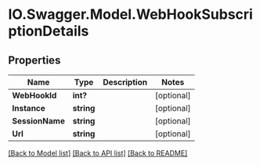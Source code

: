 # IO.Swagger.Model.WebHookSubscriptionDetails
## Properties

Name | Type | Description | Notes
------------ | ------------- | ------------- | -------------
**WebHookId** | **int?** |  | [optional] 
**Instance** | **string** |  | [optional] 
**SessionName** | **string** |  | [optional] 
**Url** | **string** |  | [optional] 

[[Back to Model list]](../README.md#documentation-for-models) [[Back to API list]](../README.md#documentation-for-api-endpoints) [[Back to README]](../README.md)

